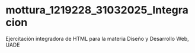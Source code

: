 # mottura_1219228_31032025_Integracion
Ejercitación integradora de HTML para la materia Diseño y Desarrollo Web, UADE
